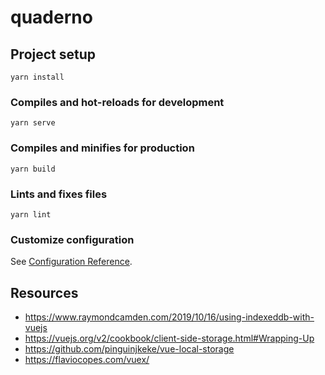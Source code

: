 # quaderno

## Project setup
```
yarn install
```

### Compiles and hot-reloads for development
```
yarn serve
```

### Compiles and minifies for production
```
yarn build
```

### Lints and fixes files
```
yarn lint
```

### Customize configuration
See [Configuration Reference](https://cli.vuejs.org/config/).


## Resources

- https://www.raymondcamden.com/2019/10/16/using-indexeddb-with-vuejs
- https://vuejs.org/v2/cookbook/client-side-storage.html#Wrapping-Up
- https://github.com/pinguinjkeke/vue-local-storage
- https://flaviocopes.com/vuex/
